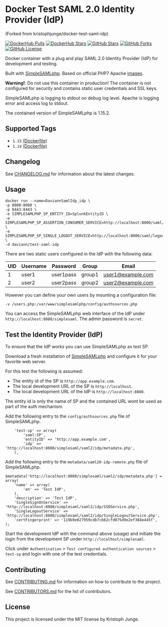 # Docker Test SAML 2.0 Identity Provider (IdP)
(Forked from kristophjunge/docker-test-saml-idp)

[![DockerHub Pulls](https://img.shields.io/docker/pulls/daviann/test-saml-idp.svg)](https://hub.docker.com/r/daviann/test-saml-idp/) [![DockerHub Stars](https://img.shields.io/docker/stars/daviann/test-saml-idp.svg)](https://hub.docker.com/r/daviann/test-saml-idp/) [![GitHub Stars](https://img.shields.io/github/stars/daviann/docker-test-saml-idp.svg?label=github%20stars)](https://github.com/daviann/docker-test-saml-idp) [![GitHub Forks](https://img.shields.io/github/forks/daviann/docker-test-saml-idp.svg?label=github%20forks)](https://github.com/daviann/docker-test-saml-idp) [![GitHub License](https://img.shields.io/github/license/daviann/docker-test-saml-idp.svg)](https://github.com/daviann/docker-test-saml-idp)

Docker container with a plug and play SAML 2.0 Identity Provider (IdP) for development and testing.

Built with [SimpleSAMLphp](https://simplesamlphp.org). Based on official PHP7 Apache [images](https://hub.docker.com/_/php/).

**Warning!**: Do not use this container in production! The container is not configured for security and contains static user credentials and SSL keys.

SimpleSAMLphp is logging to stdout on debug log level. Apache is logging error and access log to stdout.

The contained version of SimpleSAMLphp is 1.15.2.


## Supported Tags

- `1.15` [(Dockerfile)](https://github.com/kristophjunge/docker-test-saml-idp/blob/1.15/Dockerfile)
- `1.14` [(Dockerfile)](https://github.com/kristophjunge/docker-test-saml-idp/blob/1.14/Dockerfile)


## Changelog

See [CHANGELOG.md](https://github.com/daviann/docker-test-saml-idp/blob/master/docs/CHANGELOG.md) for information about the latest changes.


## Usage

```
docker run --name=DaviannSamlIdp_idp \
-p 8080:8080 \
-p 8443:8443 \
-e SIMPLESAMLPHP_SP_ENTITY_ID=SplunkEntityID \
-e SIMPLESAMLPHP_SP_ASSERTION_CONSUMER_SERVICE=http://localhost:8000/saml/acs \
-e SIMPLESAMLPHP_SP_SINGLE_LOGOUT_SERVICE=http://localhost:8000/saml/logout \
-d daviann/test-saml-idp
```

There are two static users configured in the IdP with the following data:

| UID | Username | Password | Group | Email |
|---|---|---|---|---|
| 1 | user1 | user1pass | group1 | user1@example.com |
| 2 | user2 | user2pass | group2 | user2@example.com |

However you can define your own users by mounting a configuration file:

```
-v /users.php:/var/www/simplesamlphp/config/authsources.php
```

You can access the SimpleSAMLphp web interface of the IdP under `http://localhost:8080/simplesaml`. The admin password is `secret`.


## Test the Identity Provider (IdP)

To ensure that the IdP works you can use SimpleSAMLphp as test SP.

Download a fresh installation of [SimpleSAMLphp](https://simplesamlphp.org) and configure it for your favorite web server.

For this test the following is assumed:
- The entity id of the SP is `http://app.example.com`.
- The local development URL of the SP is `http://localhost`.
- The local development URL of the IdP is `http://localhost:8080`.

The entity id is only the name of SP and the contained URL wont be used as part of the auth mechanism.

Add the following entry to the `config/authsources.php` file of SimpleSAMLphp.
```
    'test-sp' => array(
        'saml:SP',
        'entityID' => 'http://app.example.com',
        'idp' => 'http://localhost:8080/simplesaml/saml2/idp/metadata.php',
    ),
```

Add the following entry to the `metadata/saml20-idp-remote.php` file of SimpleSAMLphp.
```
$metadata['http://localhost:8080/simplesaml/saml2/idp/metadata.php'] = array(
    'name' => array(
        'en' => 'Test IdP',
    ),
    'description' => 'Test IdP',
    'SingleSignOnService' => 'http://localhost:8080/simplesaml/saml2/idp/SSOService.php',
    'SingleLogoutService' => 'http://localhost:8080/simplesaml/saml2/idp/SingleLogoutService.php',
    'certFingerprint' => '119b9e027959cdb7c662cfd075d9e2ef384e445f',
);
```

Start the development IdP with the command above (usage) and initiate the login from the development SP under `http://localhost/simplesaml`.

Click under `Authentication` > `Test configured authentication sources` > `test-sp` and login with one of the test credentials.


## Contributing

See [CONTRIBUTING.md](https://github.com/kristophjunge/docker-test-saml-idp/blob/master/docs/CONTRIBUTING.md) for information on how to contribute to the project.

See [CONTRIBUTORS.md](https://github.com/kristophjunge/docker-test-saml-idp/blob/master/docs/CONTRIBUTORS.md) for the list of contributors.


## License

This project is licensed under the MIT license by Kristoph Junge.

